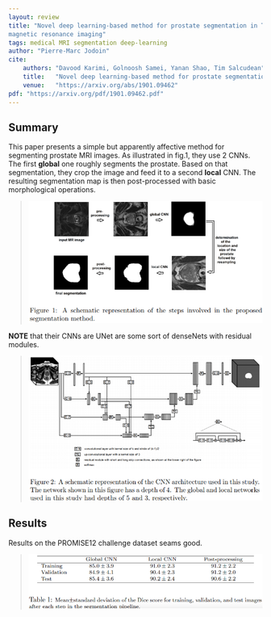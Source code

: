```yaml
---
layout: review
title: "Novel deep learning-based method for prostate segmentation in T2-weighted
magnetic resonance imaging"
tags: medical MRI segmentation deep-learning
author: "Pierre-Marc Jodoin"
cite:
    authors: "Davood Karimi, Golnoosh Samei, Yanan Shao, Tim Salcudean"
    title:   "Novel deep learning-based method for prostate segmentation in T2-weighted              magnetic resonance imaging"
    venue:   "https://arxiv.org/abs/1901.09462"
pdf: "https://arxiv.org/pdf/1901.09462.pdf"
---
```


## Summary

This paper presents a simple but apparently affective method for segmenting prostate MRI images.  As illustrated in fig.1, they use 2 CNNs.  The first **global** one roughly segments the prostate.  Based on that segmentation, they crop the image and feed it to a second **local** CNN.  The resulting segmentation map is then post-processed with basic morphological operations.

> ![](/medical-imaging/images/proSeg/sc02.png)

**NOTE** that their CNNs are UNet are some sort of denseNets with residual modules.

> ![](/medical-imaging/images/proSeg/sc01.png)





## Results

Results on the PROMISE12 challenge dataset seams good. 

> ![](/medical-imaging/images/proSeg/sc03.png)
